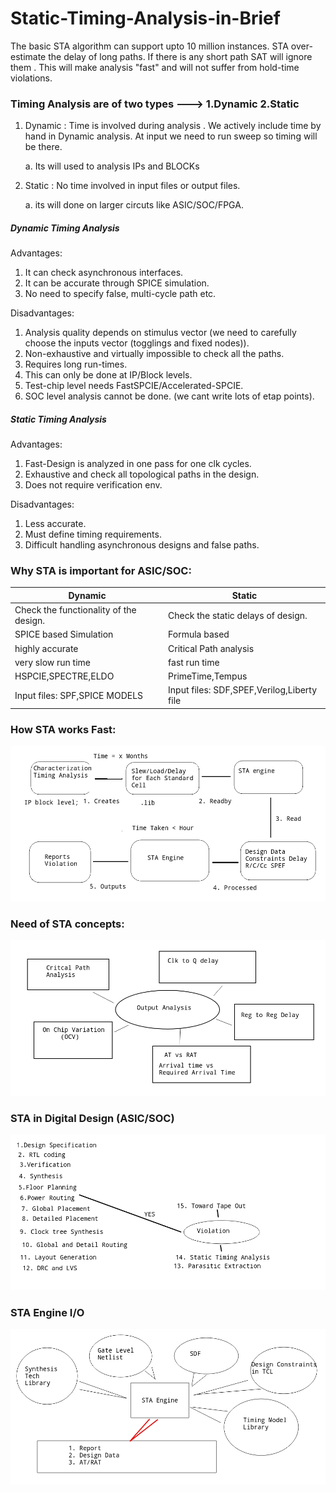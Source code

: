 # Static-Timing-Analysis-in-Brief

The basic STA algorithm can support upto 10 million instances. STA over-estimate the delay of long paths. If there is any short path SAT will ignore them . This will make analysis "fast" and will not suffer from hold-time violations. 



### Timing Analysis are of two types --->  1.Dynamic 2.Static

1. Dynamic : Time is involved during analysis . We actively include time by hand in Dynamic analysis. At input we need to run sweep so timing will be there. 
 
     a. Its will used to analysis IPs and BLOCKs    

2. Static : No time involved in input files or output files.
 
    a. its will done on larger circuts like ASIC/SOC/FPGA.
    
    
##### Dynamic Timing Analysis

Advantages:
 
 1. It can check asynchronous interfaces. 
 2. It can be accurate through SPICE simulation.
 3. No need to specify false, multi-cycle path etc. 

Disadvantages:

 1. Analysis quality depends on stimulus vector (we need to carefully choose the inputs vector (togglings and fixed nodes)).
 2. Non-exhaustive and virtually impossible to check all the paths.
 3. Requires long run-times. 
 4. This can only be done at IP/Block levels.
 5. Test-chip level needs FastSPCIE/Accelerated-SPCIE.
 6. SOC level analysis cannot be done. (we cant write lots of etap points).


##### Static Timing Analysis

Advantages:

 1. Fast-Design is analyzed in one pass for one clk cycles.
 2. Exhaustive and check all topological paths in the design.
 3. Does not require verification env.
 
Disadvantages:

 1. Less accurate.
 2. Must define timing requirements.
 3. Difficult handling asynchronous designs and false paths.


### Why STA is important for ASIC/SOC:

   | Dynamic       | Static        |
   | ------------- | ------------- |
   | Check the functionality of the design.  | Check the static delays of design.  |
   | SPICE based Simulation  | Formula based  |
   | highly accurate  | Critical Path analysis  |
   | very slow run time  | fast run time  |
   | HSPCIE,SPECTRE,ELDO  | PrimeTime,Tempus  |
   | Input files: SPF,SPICE MODELS  | Input files: SDF,SPEF,Verilog,Liberty file |
   
 
 
 
### How STA works Fast: 
 
   
 
![FIG:1](https://github.com/ripudamank2/Static-Timing-Analysis-in-Brief/blob/main/images/sta_work.jpg)



### Need of STA concepts:
   
![FIG:2](https://github.com/ripudamank2/Static-Timing-Analysis-in-Brief/blob/main/images/sta_con.jpg)   


### STA in Digital Design (ASIC/SOC)

![FIG:2](https://github.com/ripudamank2/Static-Timing-Analysis-in-Brief/blob/main/images/Digital.jpg)


### STA Engine I/O 

![FIG:2](https://github.com/ripudamank2/Static-Timing-Analysis-in-Brief/blob/main/images/sta_engine.jpg)








